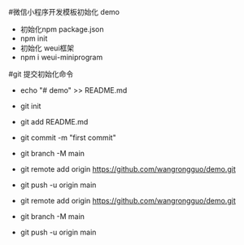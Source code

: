 #微信小程序开发模板初始化 demo
- 初始化npm package.json
- npm init
- 初始化 weui框架
- npm i weui-miniprogram

#git 提交初始化命令
- echo "# demo" >> README.md
- git init
- git add README.md
- git commit -m "first commit"
- git branch -M main
- git remote add origin https://github.com/wangrongguo/demo.git
- git push -u origin main

- git remote add origin https://github.com/wangrongguo/demo.git
- git branch -M main
- git push -u origin main
